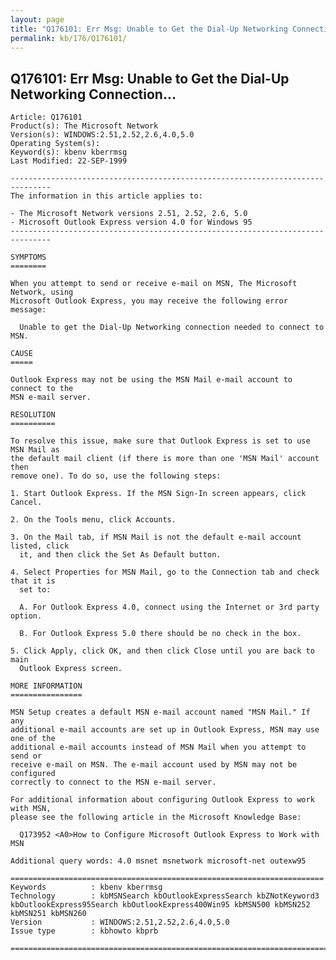 ```yaml
---
layout: page
title: "Q176101: Err Msg: Unable to Get the Dial-Up Networking Connection..."
permalink: kb/176/Q176101/
---
```


## Q176101: Err Msg: Unable to Get the Dial-Up Networking Connection...

	Article: Q176101
	Product(s): The Microsoft Network
	Version(s): WINDOWS:2.51,2.52,2.6,4.0,5.0
	Operating System(s): 
	Keyword(s): kbenv kberrmsg
	Last Modified: 22-SEP-1999
	
	-------------------------------------------------------------------------------
	The information in this article applies to:
	
	- The Microsoft Network versions 2.51, 2.52, 2.6, 5.0 
	- Microsoft Outlook Express version 4.0 for Windows 95 
	-------------------------------------------------------------------------------
	
	SYMPTOMS
	========
	
	When you attempt to send or receive e-mail on MSN, The Microsoft Network, using
	Microsoft Outlook Express, you may receive the following error message:
	
	  Unable to get the Dial-Up Networking connection needed to connect to MSN.
	
	CAUSE
	=====
	
	Outlook Express may not be using the MSN Mail e-mail account to connect to the
	MSN e-mail server.
	
	RESOLUTION
	==========
	
	To resolve this issue, make sure that Outlook Express is set to use MSN Mail as
	the default mail client (if there is more than one 'MSN Mail' account then
	remove one). To do so, use the following steps:
	
	1. Start Outlook Express. If the MSN Sign-In screen appears, click Cancel.
	
	2. On the Tools menu, click Accounts.
	
	3. On the Mail tab, if MSN Mail is not the default e-mail account listed, click
	  it, and then click the Set As Default button.
	
	4. Select Properties for MSN Mail, go to the Connection tab and check that it is
	  set to:
	
	  A. For Outlook Express 4.0, connect using the Internet or 3rd party option.
	
	  B. For Outlook Express 5.0 there should be no check in the box.
	
	5. Click Apply, click OK, and then click Close until you are back to main
	  Outlook Express screen.
	
	MORE INFORMATION
	================
	
	MSN Setup creates a default MSN e-mail account named "MSN Mail." If any
	additional e-mail accounts are set up in Outlook Express, MSN may use one of the
	additional e-mail accounts instead of MSN Mail when you attempt to send or
	receive e-mail on MSN. The e-mail account used by MSN may not be configured
	correctly to connect to the MSN e-mail server.
	
	For additional information about configuring Outlook Express to work with MSN,
	please see the following article in the Microsoft Knowledge Base:
	
	  Q173952 <A0>How to Configure Microsoft Outlook Express to Work with MSN
	
	Additional query words: 4.0 msnet msnetwork microsoft-net outexw95
	
	======================================================================
	Keywords          : kbenv kberrmsg 
	Technology        : kbMSNSearch kbOutlookExpressSearch kbZNotKeyword3 kbOutlookExpress95Search kbOutlookExpress400Win95 kbMSN500 kbMSN252 kbMSN251 kbMSN260
	Version           : WINDOWS:2.51,2.52,2.6,4.0,5.0
	Issue type        : kbhowto kbprb
	
	=============================================================================
	
